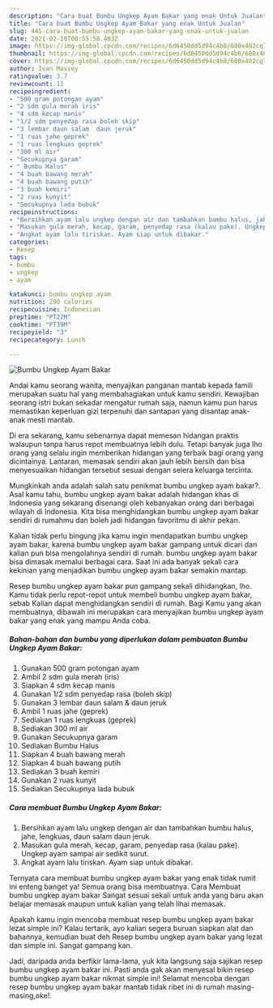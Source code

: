 ```yaml
---
description: "Cara buat Bumbu Ungkep Ayam Bakar yang enak Untuk Jualan"
title: "Cara buat Bumbu Ungkep Ayam Bakar yang enak Untuk Jualan"
slug: 445-cara-buat-bumbu-ungkep-ayam-bakar-yang-enak-untuk-jualan
date: 2021-02-10T00:55:58.403Z
image: https://img-global.cpcdn.com/recipes/6d6450dd5d94c4b8/680x482cq70/bumbu-ungkep-ayam-bakar-foto-resep-utama.jpg
thumbnail: https://img-global.cpcdn.com/recipes/6d6450dd5d94c4b8/680x482cq70/bumbu-ungkep-ayam-bakar-foto-resep-utama.jpg
cover: https://img-global.cpcdn.com/recipes/6d6450dd5d94c4b8/680x482cq70/bumbu-ungkep-ayam-bakar-foto-resep-utama.jpg
author: Ivan Massey
ratingvalue: 3.7
reviewcount: 11
recipeingredient:
- "500 gram potongan ayam"
- "2 sdm gula merah iris"
- "4 sdm kecap manis"
- "1/2 sdm penyedap rasa boleh skip"
- "3 lembar daun salam  daun jeruk"
- "1 ruas jahe geprek"
- "1 ruas lengkuas geprek"
- "300 ml air"
- "Secukupnya garam"
- " Bumbu Halus"
- "4 buah bawang merah"
- "4 buah bawang putih"
- "3 buah kemiri"
- "2 ruas kunyit"
- "Secukupnya lada bubuk"
recipeinstructions:
- "Bersihkan ayam lalu ungkep dengan air dan tambahkan bumbu halus, jahe, lengkuas, daun salam daun jeruk."
- "Masukan gula merah, kecap, garam, penyedap rasa (kalau pake). Ungkep ayam sampai air sedikit surut."
- "Angkat ayam lalu tiriskan. Ayam siap untuk dibakar."
categories:
- Resep
tags:
- bumbu
- ungkep
- ayam

katakunci: bumbu ungkep ayam 
nutrition: 290 calories
recipecuisine: Indonesian
preptime: "PT22M"
cooktime: "PT39M"
recipeyield: "3"
recipecategory: Lunch

---
```



![Bumbu Ungkep Ayam Bakar](https://img-global.cpcdn.com/recipes/6d6450dd5d94c4b8/680x482cq70/bumbu-ungkep-ayam-bakar-foto-resep-utama.jpg)

Andai kamu seorang wanita, menyajikan panganan mantab kepada famili merupakan suatu hal yang membahagiakan untuk kamu sendiri. Kewajiban seorang istri bukan sekadar mengatur rumah saja, namun kamu pun harus memastikan keperluan gizi terpenuhi dan santapan yang disantap anak-anak mesti mantab.

Di era  sekarang, kamu sebenarnya dapat memesan hidangan praktis walaupun tanpa harus repot membuatnya lebih dulu. Tetapi banyak juga lho orang yang selalu ingin memberikan hidangan yang terbaik bagi orang yang dicintainya. Lantaran, memasak sendiri akan jauh lebih bersih dan bisa menyesuaikan hidangan tersebut sesuai dengan selera keluarga tercinta. 



Mungkinkah anda adalah salah satu penikmat bumbu ungkep ayam bakar?. Asal kamu tahu, bumbu ungkep ayam bakar adalah hidangan khas di Indonesia yang sekarang disenangi oleh kebanyakan orang dari berbagai wilayah di Indonesia. Kita bisa menghidangkan bumbu ungkep ayam bakar sendiri di rumahmu dan boleh jadi hidangan favoritmu di akhir pekan.

Kalian tidak perlu bingung jika kamu ingin mendapatkan bumbu ungkep ayam bakar, karena bumbu ungkep ayam bakar gampang untuk dicari dan kalian pun bisa mengolahnya sendiri di rumah. bumbu ungkep ayam bakar bisa dimasak memalui berbagai cara. Saat ini ada banyak sekali cara kekinian yang menjadikan bumbu ungkep ayam bakar semakin mantap.

Resep bumbu ungkep ayam bakar pun gampang sekali dihidangkan, lho. Kamu tidak perlu repot-repot untuk membeli bumbu ungkep ayam bakar, sebab Kalian dapat menghidangkan sendiri di rumah. Bagi Kamu yang akan membuatnya, dibawah ini merupakan cara menyajikan bumbu ungkep ayam bakar yang enak yang mampu Anda coba.

<!--inarticleads1-->

##### Bahan-bahan dan bumbu yang diperlukan dalam pembuatan Bumbu Ungkep Ayam Bakar:

1. Gunakan 500 gram potongan ayam
1. Ambil 2 sdm gula merah (iris)
1. Siapkan 4 sdm kecap manis
1. Gunakan 1/2 sdm penyedap rasa (boleh skip)
1. Gunakan 3 lembar daun salam &amp; daun jeruk
1. Ambil 1 ruas jahe (geprek)
1. Sediakan 1 ruas lengkuas (geprek)
1. Sediakan 300 ml air
1. Gunakan Secukupnya garam
1. Sediakan  Bumbu Halus
1. Siapkan 4 buah bawang merah
1. Siapkan 4 buah bawang putih
1. Sediakan 3 buah kemiri
1. Gunakan 2 ruas kunyit
1. Sediakan Secukupnya lada bubuk




<!--inarticleads2-->

##### Cara membuat Bumbu Ungkep Ayam Bakar:

1. Bersihkan ayam lalu ungkep dengan air dan tambahkan bumbu halus, jahe, lengkuas, daun salam daun jeruk.
1. Masukan gula merah, kecap, garam, penyedap rasa (kalau pake). Ungkep ayam sampai air sedikit surut.
1. Angkat ayam lalu tiriskan. Ayam siap untuk dibakar.




Ternyata cara membuat bumbu ungkep ayam bakar yang enak tidak rumit ini enteng banget ya! Semua orang bisa membuatnya. Cara Membuat bumbu ungkep ayam bakar Sangat sesuai sekali untuk anda yang baru akan belajar memasak maupun untuk kalian yang telah lihai memasak.

Apakah kamu ingin mencoba membuat resep bumbu ungkep ayam bakar lezat simple ini? Kalau tertarik, ayo kalian segera buruan siapkan alat dan bahannya, kemudian buat deh Resep bumbu ungkep ayam bakar yang lezat dan simple ini. Sangat gampang kan. 

Jadi, daripada anda berfikir lama-lama, yuk kita langsung saja sajikan resep bumbu ungkep ayam bakar ini. Pasti anda gak akan menyesal bikin resep bumbu ungkep ayam bakar nikmat simple ini! Selamat mencoba dengan resep bumbu ungkep ayam bakar mantab tidak ribet ini di rumah masing-masing,oke!.

